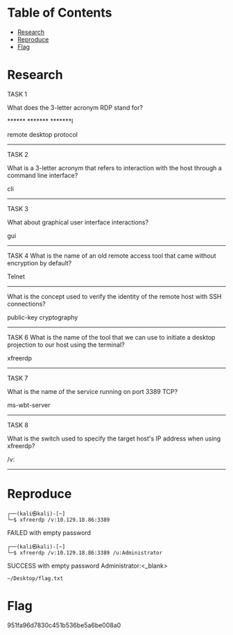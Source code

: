 # Table of Contents

- [Research](#research)
- [Reproduce](#reproduce)
- [Flag](#flag)

# Research

TASK 1

What does the 3-letter acronym RDP stand for?

****** ******* *******l

remote desktop protocol
***

TASK 2

What is a 3-letter acronym that refers to interaction with the host through a command line interface?

cli
***

TASK 3

What about graphical user interface interactions?


gui
***

TASK 4
What is the name of an old remote access tool that came without encryption by default?

Telnet

***

What is the concept used to verify the identity of the remote host with SSH connections?

public-key cryptography

***

TASK 6
What is the name of the tool that we can use to initiate a desktop projection to our host using the terminal?

xfreerdp

***

TASK 7

What is the name of the service running on port 3389 TCP?

ms-wbt-server

***

TASK 8

What is the switch used to specify the target host's IP address when using xfreerdp?

/v:

***

# Reproduce

    ┌──(kali㉿kali)-[~]
    └─$ xfreerdp /v:10.129.18.86:3389

FAILED with empty password


    ┌──(kali㉿kali)-[~]
    └─$ xfreerdp /v:10.129.18.86:3389 /u:Administrator

SUCCESS with empty password Administrator:<_blank>

    ~/Desktop/flag.txt

# Flag

951fa96d7830c451b536be5a6be008a0
